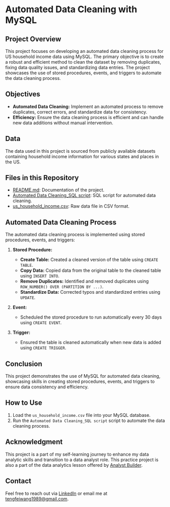 # Automated Data Cleaning with MySQL

## Project Overview

This project focuses on developing an automated data cleaning process for US household income data using MySQL. The primary objective is to create a robust and efficient method to clean the dataset by removing duplicates, fixing data quality issues, and standardizing data entries. The project showcases the use of stored procedures, events, and triggers to automate the data cleaning process.

## Objectives

- **Automated Data Cleaning:** Implement an automated process to remove duplicates, correct errors, and standardize data for consistency.
- **Efficiency:** Ensure the data cleaning process is efficient and can handle new data additions without manual intervention.

## Data

The data used in this project is sourced from publicly available datasets containing household income information for various states and places in the US.

## Files in this Repository

- [README.md](https://github.com/ttfwang/PortfolioProjects_SQL/blob/main/README_1.Automated%20Data%20Cleaning%20with%20MySQL.md): Documentation of the project.
- [Automated Data Cleaning_SQL script](https://github.com/ttfwang/PortfolioProjects_SQL/blob/main/1.Automated%20Data%20Cleaning_SQL%20script.sql): SQL script for automated data cleaning.
- [us_household_income.csv](https://github.com/ttfwang/PortfolioProjects_SQL/blob/main/1.Automated%20Data%20Cleaning%20with%20MySQL_raw_data-UeHOX.csv): Raw data file in CSV format.


## Automated Data Cleaning Process

The automated data cleaning process is implemented using stored procedures, events, and triggers:

1. **Stored Procedure:**
   - **Create Table:** Created a cleaned version of the table using `CREATE TABLE`.
   - **Copy Data:** Copied data from the original table to the cleaned table using `INSERT INTO`.
   - **Remove Duplicates:** Identified and removed duplicates using `ROW_NUMBER() OVER (PARTITION BY ...)`.
   - **Standardize Data:** Corrected typos and standardized entries using `UPDATE`.

2. **Event:**
   - Scheduled the stored procedure to run automatically every 30 days using `CREATE EVENT`.

3. **Trigger:**
   - Ensured the table is cleaned automatically when new data is added using `CREATE TRIGGER`.

## Conclusion

This project demonstrates the use of MySQL for automated data cleaning, showcasing skills in creating stored procedures, events, and triggers to ensure data consistency and efficiency.

## How to Use

1. Load the `us_household_income.csv` file into your MySQL database.
2. Run the `Automated Data Cleaning_SQL script` script to automate the data cleaning process.

## Acknowledgment

This project is a part of my self-learning journey to enhance my data analytic skills and transition to a data analyst role. This practice project is also a part of the data analytics lesson offered by [Analyst Builder](https://www.analystbuilder.com/courses/advanced-mysql-for-data-analysis/lesson/congratulations-VUQwO).

## Contact

Feel free to reach out via [LinkedIn](https://www.linkedin.com/in/tengfei-wang) or email me at tengfeiwang1989@gmail.com.
